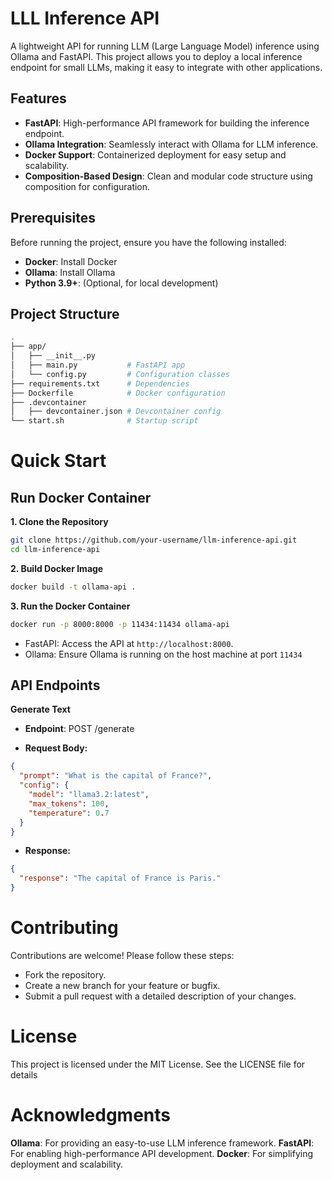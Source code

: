 # LLL Inference API

A lightweight API for running LLM (Large Language Model) inference using Ollama and FastAPI. This project allows you to deploy a local inference endpoint for small LLMs, making it easy to integrate with other applications.

## Features

- **FastAPI**: High-performance API framework for building the inference endpoint.
- **Ollama Integration**: Seamlessly interact with Ollama for LLM inference.
- **Docker Support**: Containerized deployment for easy setup and scalability.
- **Composition-Based Design**: Clean and modular code structure using composition for configuration.

## Prerequisites

Before running the project, ensure you have the following installed:

- **Docker**: Install Docker
- **Ollama**: Install Ollama
- **Python 3.9+**: (Optional, for local development)

## Project Structure
```bash
.
├── app/
│   ├── __init__.py
│   ├── main.py           # FastAPI app
│   └── config.py         # Configuration classes
├── requirements.txt      # Dependencies
├── Dockerfile            # Docker configuration
├── .devcontainer       
│   ├── devcontainer.json # Devcontainer config
└── start.sh              # Startup script 
```

# Quick Start

## Run Docker Container

**1. Clone the Repository**

```bash
git clone https://github.com/your-username/llm-inference-api.git
cd llm-inference-api
```

**2. Build Docker Image**
```bash
docker build -t ollama-api .
```
**3. Run the Docker Container**

```bash
docker run -p 8000:8000 -p 11434:11434 ollama-api
```

- FastAPI: Access the API at `http://localhost:8000`.
- Ollama: Ensure Ollama is running on the host machine at port `11434`


## API Endpoints

**Generate Text**

- **Endpoint**: POST /generate

- **Request Body:**

```json
{
  "prompt": "What is the capital of France?",
  "config": {
    "model": "llama3.2:latest",
    "max_tokens": 100,
    "temperature": 0.7
  }
}
``` 

- **Response:**
```json
{
  "response": "The capital of France is Paris."
}
```

# Contributing

Contributions are welcome! Please follow these steps:

- Fork the repository.
- Create a new branch for your feature or bugfix.
- Submit a pull request with a detailed description of your changes.

# License

This project is licensed under the MIT License. See the LICENSE file for details

# Acknowledgments

**Ollama**: For providing an easy-to-use LLM inference framework.
**FastAPI**: For enabling high-performance API development.
**Docker**: For simplifying deployment and scalability.